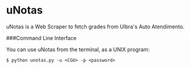 uNotas
======

uNotas is a Web Scraper to fetch grades from Ulbra's Auto Atendimento.

###Command Line Interface

You can use uNotas from the terminal, as a UNIX program:

	$ python unotas.py -u <CGU> -p <password>
